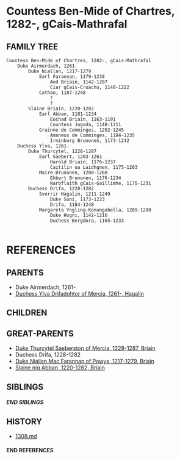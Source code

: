# Countess Ben-Mide of Chartres, 1282-, gCais-Mathrafal

## FAMILY TREE
```
Countess Ben-Mide of Chartres, 1282-, gCais-Mathrafal
    Duke Airmerdach, 1261-
        Duke Niallan, 1217-1279
            Earl Farannan, 1179-1238
                Aed Briain, 1142-1207
                Ciar gCais-Cruachu, 1148-1222
            Cathan, 1187-1248
                ?
                ?
        Slaine Briain, 1220-1282
            Earl Abban, 1181-1234
                Eochad Briain, 1163-1191
                Countess Jagoda, 1148-1211
            Grainne de Comminges, 1202-1245
                Amaneus de Comminges, 1184-1235
                Irminburg Brunonen, 1173-1242
    Duchess Ylva, 1261-
        Duke Thurcytel, 1228-1287
            Earl Saebert, 1203-1261
                Harold Briain, 1176-1237
                Caitilin ua Laidhgnen, 1175-1203
            Maire Brunonen, 1200-1268
                Ekbert Brunonen, 1176-1234
                Narbflaith gCais-Gaillimhe, 1175-1231
        Duchess Drifa, 1228-1282
            Sverrir Hagalin, 1211-1249
                Duke Suni, 1173-1223
                Drifa, 1184-1248
            Margareta Yngling-Konungahella, 1209-1280
                Duke Hogni, 1142-1216
                Duchess Bergdora, 1165-1233
    
```


# REFERENCES

## PARENTS 
* Duke Airmerdach, 1261-
* [Duchess Ylva Drifadohtor of Mercia, 1261-, Hagalin](p/ylva_drifadohtor_1261.md)

## CHILDREN 


## GREAT-PARENTS 
* [Duke Thurcytel Saeberston of Mercia, 1228-1287, Briain](p/thurcytel_saebertson_1228.md)
* Duchess Drifa, 1228-1282
* [Duke Niallan Mac Farannan of Powys, 1217-1279, Briain](p/niallan_mac_farannan_1217.md)
* [Slaine nig Abban, 1220-1282, Briain](p/slaine_nig_abban_1220.md)

## SIBLINGS

##### END SIBLINGS  
## HISTORY
* [1308.md](../h/1308.md)

#### END REFERENCES
